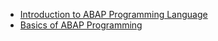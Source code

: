 
-   [Introduction to ABAP Programming Language](introduction.md)
-   [Basics of ABAP Programming](basics.md)
